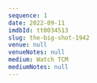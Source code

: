 ```yaml
---
sequence: 1
date: 2022-09-11
imdbId: tt0034513
slug: the-big-shot-1942
venue: null
venueNotes: null
medium: Watch TCM
mediumNotes: null
---
```


